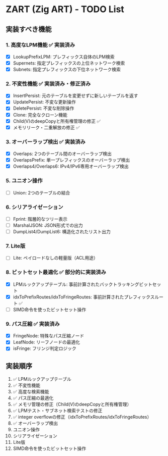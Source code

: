 # ZART (Zig ART) - TODO List

## 実装すべき機能

### 1. 高度なLPM機能 ✅ 実装済み
- [x] LookupPrefixLPM: プレフィックス自体のLPM検索
- [x] Supernets: 指定プレフィックスの上位ネットワーク検索  
- [x] Subnets: 指定プレフィックスの下位ネットワーク検索

### 2. 不変性機能 ✅ 実装済み・修正済み
- [x] InsertPersist: 元のテーブルを変更せずに新しいテーブルを返す
- [x] UpdatePersist: 不変な更新操作
- [x] DeletePersist: 不変な削除操作
- [x] Clone: 完全なクローン機能
- [x] Child(V)のdeepCopyと所有権管理の修正 ✅
- [x] メモリリーク・二重解放の修正 ✅

### 3. オーバーラップ検出 ✅ 実装済み
- [x] Overlaps: 2つのテーブル間のオーバーラップ検出
- [x] OverlapsPrefix: 単一プレフィックスのオーバーラップ検出
- [x] Overlaps4/Overlaps6: IPv4/IPv6専用オーバーラップ検出

### 5. ユニオン操作
- [ ] Union: 2つのテーブルの結合

### 6. シリアライゼーション
- [ ] Fprint: 階層的なツリー表示
- [ ] MarshalJSON: JSON形式での出力
- [ ] DumpList4/DumpList6: 構造化されたリスト出力

### 7. Lite版
- [ ] Lite: ペイロードなしの軽量版（ACL用途）

### 8. ビットセット最適化 ✅ 部分的に実装済み
- [x] LPMルックアップテーブル: 事前計算されたバックトラッキングビットセット
- [x] idxToPrefixRoutes/idxToFringeRoutes: 事前計算されたプレフィックスルート ✅
- [ ] SIMD命令を使ったビットセット操作

### 9. パス圧縮 ✅ 実装済み
- [x] FringeNode: 特殊なパス圧縮ノード
- [x] LeafNode: リーフノードの最適化
- [x] isFringe: フリンジ判定ロジック

## 実装順序

1. ✅ LPMルックアップテーブル
2. ✅ 不変性機能
3. ✅ 高度な検索機能
4. ✅ パス圧縮の最適化
5. ✅ メモリ管理の修正（Child(V)のdeepCopyと所有権管理）
6. ✅ LPMテスト・サブネット検索テストの修正
7. ✅ integer overflowの修正（idxToPrefixRoutes/idxToFringeRoutes）
8. ✅ オーバーラップ検出
9. ユニオン操作
10. シリアライゼーション
11. Lite版
12. SIMD命令を使ったビットセット操作